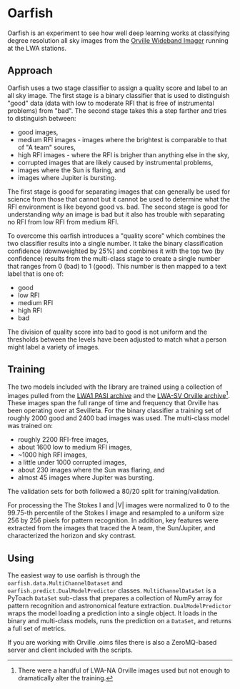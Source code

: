 Oarfish
=======
Oarfish is an experiment to see how well deep learning works at classifying degree resolution
all sky images from the [Orville Wideband Imager](https://github.com/lwa-project/orville_wideband_imager)
running at the LWA stations.

Approach
--------
Oarfish uses a two stage classifier to assign a quality score and label to an all sky image.  The
first stage is a binary classifier that is used to distinguish "good" data (data with low to moderate
RFI that is free of instrumental problems) from "bad".  The second stage takes this a step farther
and tries to distinguish between:
 * good images,
 * medium RFI images - images where the brightest is comparable to that of "A team" soures,
 * high RFI images - where the RFI is brigher than anything else in the sky,
 * corrupted images that are likely caused by instrumental problems,
 * images where the Sun is flaring, and
 * images where Jupiter is bursting.

The first stage is good for separating images that can generally be used for science from those that
cannot but it cannot be used to determine what the RFI environment is like beyond good vs. bad.  The
second stage is good for understanding *why* an image is bad but it also has trouble with separating
no RFI from low RFI from medium RFI.

To overcome this oarfish introduces a "quality score" which combines the two classifier results into
a single number.  It take the binary classification confidence (downweighted by 25%) and combines it
with the top two (by confidence) results from the multi-class stage to create a single number that
ranges from 0 (bad) to 1 (good).  This number is then mapped to a text label that is one of:
 * good
 * low RFI
 * medium RFI
 * high RFI
 * bad

The division of quality score into bad to good is not uniform and the thresholds between the levels
have been adjusted to match what a person might label a variety of images.

Training
--------
The two models included with the library are trained using a collection of images pulled from the [LWA1 PASI archive](https://lda10g.alliance.unm.edu/PASI/) and the 
[LWA-SV Orville archive](https://lda10g.alliance.unm.edu/Orville/)[^1].  These images
span the full range of time and frequency that Orville has been operating over at
Sevilleta.  For the binary classifier a training set of roughly 2000 good and 2400 bad images was used.
The multi-class model was trained on:
 * roughly 2200 RFI-free images,
 * about 1600 low to medium RFI images,
 * ~1000 high RFI images,
 * a little under 1000 corrupted images,
 * about 230 images where the Sun was flaring, and
 * almost 45 images where Jupiter was bursting.

The validation sets for both followed a 80/20 split for training/validation.

For processing the The Stokes I and |V| images were normalized to 0 to the 99.75-th percentile of the
Stokes I image and resampled to a uniform size 256 by 256 pixels for pattern recognition.  In addition,
key features were extracted from the images that traced the A team, the Sun/Jupiter, and characterized
the horizon and sky contrast.

Using
-----
The easiest way to use oarfish is through the `oarfish.data.MultiChannelDataset` and `oarfish.predict.DualModelPredictor`
classes.  `MultiChannelDataSet` is a PyToach `DataSet` sub-class that prepares a collection of NumPy
array for pattern recognition and astronomical feature extraction.  `DualModelPredictor` wraps the model
loading a prediction into a single object.  It loads in the binary and multi-class models, runs the
prediction on a `DataSet`, and returns a full set of metrics.

If you are working with Orville .oims files there is also a ZeroMQ-based server and client included with
the scripts.

[^1]: There were a handful of LWA-NA Orville images used but not enough to dramatically alter the training.
